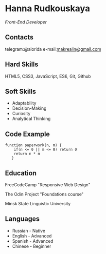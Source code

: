 # Hanna Rudkouskaya
*Front-End Developer*

## Contacts
telegram:@alorida
e-mail:makrealin@gmail.com

## Hard Skills
HTML5, CSS3, JavaScript, ES6, Git, Github

## Soft Skills
- Adaptability
- Decision-Making
- Curiosity
- Analytical Thinking


## Code Example
```
function paperwork(n, m) {
    if(n <= 0 || m <= 0) return 0
    return n * m 
   }
   ```

## Education
<p>FreeCodeCamp "Responsive Web Design"</p>
<p>The Odin Project "Foundations course"</p>
<p>Minsk State Linguistic University</p>

## Languages
- Russian - Native
- English - Advanced
- Spanish - Advanced
- Chinese - Beginner
